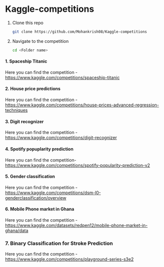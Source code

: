 # Kaggle-competitions


1. Clone this repo

    ```bash
    git clone https://github.com/Mohankrish08/Kaggle-competitions

2. Navigate to the competition

    ```bash
    cd <Folder name>


#### 1. Spaceship Titanic
Here you can find the competition - https://www.kaggle.com/competitions/spaceship-titanic

#### 2. House price predictions
Here you can find the competition - https://www.kaggle.com/competitions/house-prices-advanced-regression-techniques

#### 3. Digit recognizer
Here you can find the competition - https://www.kaggle.com/competitions/digit-recognizer

#### 4. Spotify popuplarity prediction
Here you can find the competition- https://www.kaggle.com/competitions/spotify-popularity-prediction-v2

#### 5. Gender classification
Here you can find the competition - https://www.kaggle.com/competitions/dsm-l0-genderclassification/overview


#### 6. Mobile Phone market in Ghana
Here you can find the competition - https://www.kaggle.com/datasets/redpen12/mobile-phone-market-in-ghana/data

### 7. Binary Classification for Stroke Prediction
Here you can find the competition - https://www.kaggle.com/competitions/playground-series-s3e2
